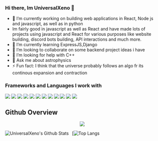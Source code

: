 ### Hi there, Im UniversalXeno 👋

- 🔭 I’m currently working on building web applications in React, Node js and javascript, as well as in python
- Im fairly good in javascript as well as React and have made lots of projects using javascript and React for various purposes like website building, discord bots building, API interactions and much more.
- 🌱 I’m currently learning ExpressJS,Django
- 👯 I’m looking to collaborate on some backend project ideas i have
- 🤔 I’m looking for help with C++
- 💬 Ask me about astrophysics
- ⚡ Fun fact: I think that the universe probably follows an algo fr its continous expansion and contraction

### Frameworks and Languages I work with
<a src="https://www.javascript.com/"><img src="https://img.icons8.com/color/48/000000/javascript.png"/></a>
<a src="https://reactjs.org/"><img src="https://img.icons8.com/color/48/000000/react-native.png"/></a>
<a src="https://www.typescriptlang.org/"><img src="https://img.icons8.com/color/48/000000/typescript.png"/></a>
<a src="https://nodejs.org/"><img src="https://img.icons8.com/color/48/000000/nodejs.png"/></a>
<a src="https://www.mongodb.com/"><img src="https://img.icons8.com/color/48/000000/mongodb.png"/></a>
<a src="https://www.docker.com/"><img src="https://img.icons8.com/color/48/000000/docker.png"/></a>
<a src="https://visualstudio.microsoft.com/"><img src="https://img.icons8.com/color/48/000000/visual-studio.png"/></a>
<a src="https://www.npmjs.com/"><img src="https://img.icons8.com/color/48/000000/npm.png"/></a>
<a src="https://getbootstrap.com/"><img src="https://img.icons8.com/color/48/000000/bootstrap.png"/></a>
<a src="https://github.com/"><img src="https://img.icons8.com/color/48/000000/github--v1.png"/></a>
<a src="https://www.w3schools.com/css/"><img src="https://img.icons8.com/color/48/000000/css3.png"/></a>
<a src="https://www.w3schools.com/html/"><img src="https://img.icons8.com/color/48/000000/html-5.png"/></a>



## Github Overview
<div align="center"><img src="https://github-profile-trophy.vercel.app/?username=coderXeno&theme=dracula&count_private=true"></div> 

<img align="left" alt="UniversalXeno's Github Stats" src="https://github-readme-stats.vercel.app/api?username=coderXeno&show_icons=true&theme=dracula" />    &nbsp;
[![Top Langs](https://github-readme-stats.vercel.app/api/top-langs/?username=coderXeno&theme=tokyonight&hide=batchfile)

